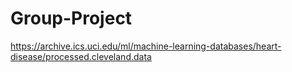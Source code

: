 # Group-Project
https://archive.ics.uci.edu/ml/machine-learning-databases/heart-disease/processed.cleveland.data 
